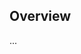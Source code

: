 <!-- Note: Please must use one of our issue templates to file an issue! 🛑 -->
<!-- 👉 https://github.com/FarazPatankar/name-gen/issues/new/choose 👈 -->
<!-- **Issues that should have been filed with a template will be closed without action, and we will ask you to use a template.** -->

<!-- This blank issue template is only for issues that don't fit any of the templates. -->

## Overview

...
